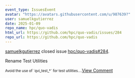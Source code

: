 ```yaml
---
event_type: IssuesEvent
avatar: "https://avatars.githubusercontent.com/u/987639?"
user: samuelkgutierrez
date: 2025-01-09
repo_name: hpc/quo-vadis
html_url: https://github.com/hpc/quo-vadis/issues/284
repo_url: https://github.com/hpc/quo-vadis
---
```


<a href='https://github.com/samuelkgutierrez' target='_blank'>samuelkgutierrez</a> closed issue <a href='https://github.com/hpc/quo-vadis/issues/284' target='_blank'>hpc/quo-vadis#284</a>.

<p>Rename Test Utilities</p><small>Avoid the use of `qvi_test_*` for test utilities....</small><a href='https://github.com/hpc/quo-vadis/issues/284' target='_blank'>View Comment</a>